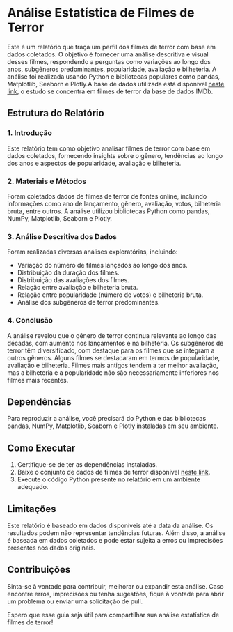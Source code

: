 # Análise Estatística de Filmes de Terror

Este é um relatório que traça um perfil dos filmes de terror com base em dados coletados. O objetivo é fornecer uma análise descritiva e visual desses filmes, respondendo a perguntas como variações ao longo dos anos, subgêneros predominantes, popularidade, avaliação e bilheteria. A análise foi realizada usando Python e bibliotecas populares como pandas, Matplotlib, Seaborn e Plotly.A base de dados utilizada está disponível [neste link](https://www.kaggle.com/datasets/shreyanshverma27/imdb-horror-chilling-movie-dataset?resource=download), o estudo se concentra em filmes de terror da base de dados IMDb.

## Estrutura do Relatório

### 1. Introdução
Este relatório tem como objetivo analisar filmes de terror com base em dados coletados, fornecendo insights sobre o gênero, tendências ao longo dos anos e aspectos de popularidade, avaliação e bilheteria.

### 2. Materiais e Métodos
Foram coletados dados de filmes de terror de fontes online, incluindo informações como ano de lançamento, gênero, avaliação, votos, bilheteria bruta, entre outros. A análise utilizou bibliotecas Python como pandas, NumPy, Matplotlib, Seaborn e Plotly.

### 3. Análise Descritiva dos Dados
Foram realizadas diversas análises exploratórias, incluindo:
- Variação do número de filmes lançados ao longo dos anos.
- Distribuição da duração dos filmes.
- Distribuição das avaliações dos filmes.
- Relação entre avaliação e bilheteria bruta.
- Relação entre popularidade (número de votos) e bilheteria bruta.
- Análise dos subgêneros de terror predominantes.

### 4. Conclusão
A análise revelou que o gênero de terror continua relevante ao longo das décadas, com aumento nos lançamentos e na bilheteria. Os subgêneros de terror têm diversificado, com destaque para os filmes que se integram a outros gêneros. Alguns filmes se destacaram em termos de popularidade, avaliação e bilheteria. Filmes mais antigos tendem a ter melhor avaliação, mas a bilheteria e a popularidade não são necessariamente inferiores nos filmes mais recentes.

## Dependências
Para reproduzir a análise, você precisará do Python e das bibliotecas pandas, NumPy, Matplotlib, Seaborn e Plotly instaladas em seu ambiente.

## Como Executar
1. Certifique-se de ter as dependências instaladas.
2. Baixe o conjunto de dados de filmes de terror disponível [neste link](https://www.kaggle.com/datasets/shreyanshverma27/imdb-horror-chilling-movie-dataset?resource=download).
3. Execute o código Python presente no relatório em um ambiente adequado.

## Limitações
Este relatório é baseado em dados disponíveis até a data da análise. Os resultados podem não representar tendências futuras. Além disso, a análise é baseada em dados coletados e pode estar sujeita a erros ou imprecisões presentes nos dados originais.

## Contribuições
Sinta-se à vontade para contribuir, melhorar ou expandir esta análise. Caso encontre erros, imprecisões ou tenha sugestões, fique à vontade para abrir um problema ou enviar uma solicitação de pull.

Espero que esse guia seja útil para compartilhar sua análise estatística de filmes de terror!

